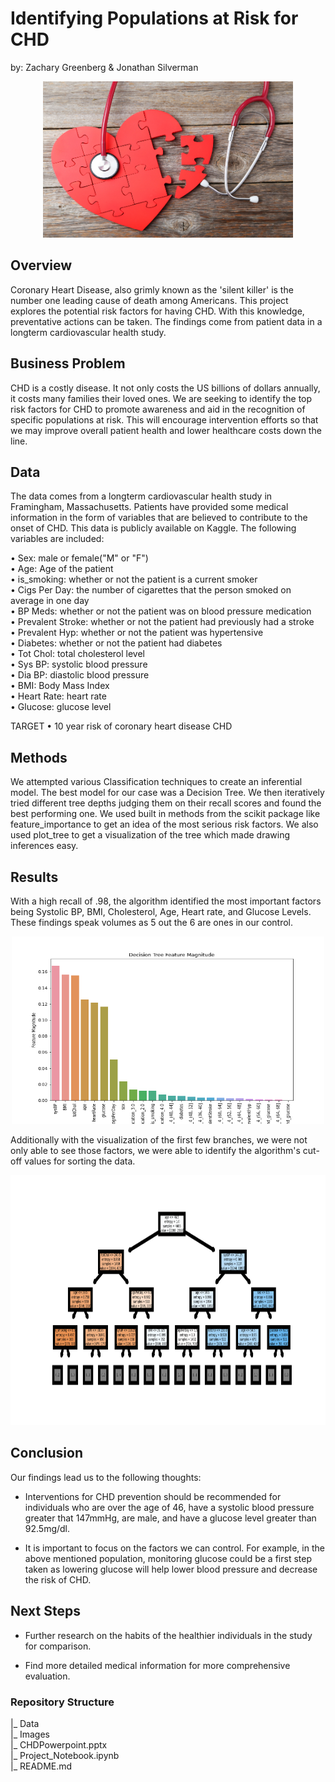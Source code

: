 # Identifying Populations at Risk for CHD
by: Zachary Greenberg & Jonathan Silverman

<p align="center"><img src="https://github.com/zachagreenberg/Cardiovascular_Disease/blob/main/Images/Readme_Cover.jpg" width="400" height="250" /></p>

## Overview

Coronary Heart Disease, also grimly known as the 'silent killer' is the number one leading cause of death among Americans. This project explores the potential risk factors for having CHD. With this knowledge, preventative actions can be taken. The findings come from patient data in a longterm cardiovascular health study. 

## Business Problem

CHD is a costly disease. It not only costs the US billions of dollars annually, it costs many families their loved ones. We are seeking to identify the top risk factors for CHD to promote awareness and aid in the recognition of specific populations at risk. This will encourage intervention efforts so that we may improve overall patient health and lower healthcare costs down the line. 

## Data

The data comes from a longterm cardiovascular health study in Framingham, Massachusetts. Patients have provided some medical information in the form of variables that are believed to contribute to the onset of CHD. This data is publicly available on Kaggle. The following variables are included:

• Sex: male or female("M" or "F")    
• Age: Age of the patient    
• is_smoking: whether or not the patient is a current smoker    
• Cigs Per Day: the number of cigarettes that the person smoked on average in one day    
• BP Meds: whether or not the patient was on blood pressure medication    
• Prevalent Stroke: whether or not the patient had previously had a stroke   
• Prevalent Hyp: whether or not the patient was hypertensive   
• Diabetes: whether or not the patient had diabetes   
• Tot Chol: total cholesterol level   
• Sys BP: systolic blood pressure   
• Dia BP: diastolic blood pressure   
• BMI: Body Mass Index  
• Heart Rate: heart rate  
• Glucose: glucose level  

TARGET
• 10 year risk of coronary heart disease CHD

## Methods

We attempted various Classification techniques to create an inferential model. The best model for our case was a Decision Tree. We then iteratively tried different tree depths judging them on their recall scores and found the best performing one. We used built in methods from the scikit package like feature_importance to get an idea of the most serious risk factors.  We also used plot_tree to get a visualization of the tree which made drawing inferences easy.  

## Results
With a high recall of .98, the algorithm identified the most important factors being Systolic BP, BMI, Cholesterol, Age, Heart rate, and Glucose Levels. These findings speak volumes as 5 out the 6 are ones in our control. 

<p align="center"><img src="https://github.com/zachagreenberg/Cardiovascular_Disease/blob/main/Images/DecTree17Magnitude.png" width="500" height="300" /></p>

Additionally with the visualization of the first few branches, we were not only able to see those factors, we were able to identify the algorithm's cut-off values for sorting the data.

<p align="center"><img src="https://github.com/zachagreenberg/Cardiovascular_Disease/blob/main/Images/dtree17.png" width="800" height="400" /></p>



## Conclusion

Our findings lead us to the following thoughts:

- Interventions for CHD prevention should be recommended for individuals who are over the age of 46, have a systolic blood pressure greater that 147mmHg, are male, and have a glucose level greater than 92.5mg/dl. 

- It is important to focus on the factors we can control. For example, in the above mentioned population,  monitoring glucose could be a first step taken as lowering glucose will help lower blood pressure and decrease the risk of CHD.

## Next Steps

- Further research on the habits of the healthier individuals in the study for comparison.

- Find more detailed medical information for more comprehensive evaluation.


### Repository Structure
|_ Data  
|_ Images  
|_ CHDPowerpoint.pptx  
|_ Project_Notebook.ipynb  
|_ README.md




